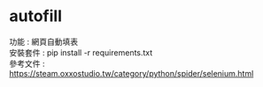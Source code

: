 # autofill
功能 : 網頁自動填表  
安裝套件 : pip install -r requirements.txt  
參考文件 : https://steam.oxxostudio.tw/category/python/spider/selenium.html  
